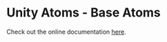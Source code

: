 # Unity Atoms - Base Atoms

Check out the online documentation [here](https://adamramberg.github.io/unity-atoms/).
